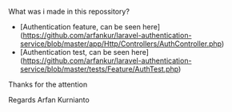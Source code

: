 What was i made in this repossitory?
- [Authentication feature, can be seen here] (https://github.com/arfankur/laravel-authentication-service/blob/master/app/Http/Controllers/AuthController.php)
- [Authentication test, can be seen here] (https://github.com/arfankur/laravel-authentication-service/blob/master/tests/Feature/AuthTest.php)

Thanks for the attention

Regards
Arfan Kurnianto
